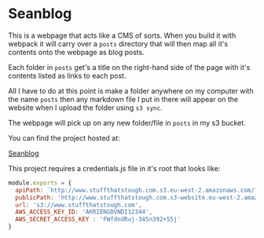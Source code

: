# Seanblog

This is a webpage that acts like a CMS of sorts. When you build it with
webpack it will carry over a `posts` directory that will then map all
it's contents onto the webpage as blog posts.

Each folder in `posts` get's a title on the right-hand side of the page
with it's contents listed as links to each post.

All I have to do at this point is make a folder anywhere on my computer
with the name `posts` then any markdown file I put in there will appear
on the website when I upload the folder using `s3 sync`.

The webpage will pick up on any new folder/file in `posts` in my s3 bucket.

You can find the project hosted at:

[Seanblog](http://seanblog.com.s3-website.eu-west-2.amazonaws.com/)

This project requires a credentials.js file in it's root that looks like:

```js
module.exports = {
  apiPath: `http://www.stuffthatstough.com.s3.eu-west-2.amazonaws.com/?list-type=2`,
  publicPath: 'http://www.stuffthatstough.com.s3-website.eu-west-2.amazonaws.com',
  url: 's3://www.stuffthatstough.com',
  AWS_ACCESS_KEY_ID: 'AKRIENGDVNDI12344',
  AWS_SECRET_ACCESS_KEY : 'FWfdndRuj-345n392+55j'
}
```
